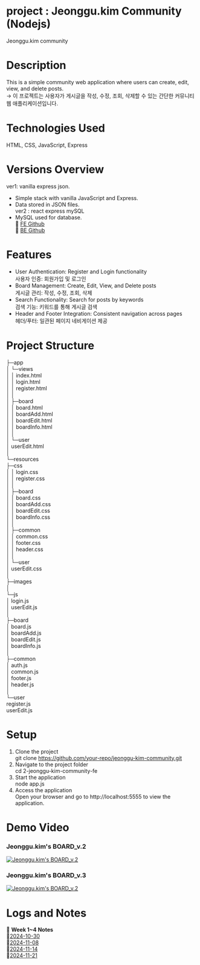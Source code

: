 # project : Jeonggu.kim Community (Nodejs)
Jeonggu.kim community


# Description
This is a simple community web application where users can create, edit, view, and delete posts.<br>
-> 이 프로젝트는 사용자가 게시글을 작성, 수정, 조회, 삭제할 수 있는 간단한 커뮤니티 웹 애플리케이션입니다.


# Technologies Used
HTML, CSS, JavaScript, Express


# Versions Overview
ver1: vanilla express json.<br>
- Simple stack with vanilla JavaScript and Express.  
- Data stored in JSON files.  
ver2 : react express mySQL<br>
- MySQL used for database.  
🔗 [FE Github](https://github.com/100-hours-a-week/2-jeonggu-kim-community-fe)<br>
🔗 [BE Github](https://github.com/jeonggu0112/2-jeonggu-kim-community-be)


# Features
- User Authentication: Register and Login functionality<br>
사용자 인증: 회원가입 및 로그인
- Board Management: Create, Edit, View, and Delete posts<br>
게시글 관리: 작성, 수정, 조회, 삭제
- Search Functionality: Search for posts by keywords<br>
검색 기능: 키워드를 통해 게시글 검색
- Header and Footer Integration: Consistent navigation across pages<br>
헤더/푸터: 일관된 페이지 네비게이션 제공


# Project Structure
├─app<br>
│  └─views<br>
│      │  index.html<br>
│      │  login.html<br>
│      │  register.html<br>
│      │<br>
│      ├─board<br>
│      │      board.html<br>
│      │      boardAdd.html<br>
│      │      boardEdit.html<br>
│      │      boardInfo.html<br>
│      │<br>
│      └─user<br>
│              userEdit.html<br>
│<br>
└─resources<br>
    ├─css<br>
    │  │  login.css<br>
    │  │  register.css<br>
    │  │<br>
    │  ├─board<br>
    │  │      board.css<br>
    │  │      boardAdd.css<br>
    │  │      boardEdit.css<br>
    │  │      boardInfo.css<br>
    │  │<br>
    │  ├─common<br>
    │  │      common.css<br>
    │  │      footer.css<br>
    │  │      header.css<br>
    │  │<br>
    │  └─user<br>
    │          userEdit.css<br>
    │<br>
    ├─images<br>
    │<br>
    └─js<br>
        │  login.js<br>
        │  userEdit.js<br>
        │<br>
        ├─board<br>
        │      board.js<br>
        │      boardAdd.js<br>
        │      boardEdit.js<br>
        │      boardInfo.js<br>
        │<br>
        ├─common<br>
        │      auth.js<br>
        │      common.js<br>
        │      footer.js<br>
        │      header.js<br>
        │<br>
        └─user<br>
                register.js<br>
                userEdit.js<br>


# Setup
1. Clone the project<br>
   git clone https://github.com/your-repo/jeonggu-kim-community.git<br>
2. Navigate to the project folder<br>
  cd 2-jeonggu-kim-community-fe<br>
3. Start the application<br>
  node app.js<br>
4. Access the application<br>
  Open your browser and go to http://localhost:5555 to view the application.<br>


# Demo Video
### Jeonggu.kim's BOARD_v.2<br>
[![Jeonggu.kim's BOARD_v.2](https://img.youtube.com/vi/hMBgw9joVqM/0.jpg)](https://youtu.be/hMBgw9joVqM)<br>

### Jeonggu.kim's BOARD_v.3<br>
[![Jeonggu.kim's BOARD_v.2](https://img.youtube.com/vi/I2xf8ZXexOw/0.jpg)](https://youtu.be/I2xf8ZXexOw)<br>

 
# Logs and Notes
🔗 **Week 1~4 Notes**  
🔗[2024-10-30](https://typical-peach-2a6.notion.site/1-148b50da96b04c649b6725837294076a?pvs=74)<br>
🔗[2024-11-08](https://typical-peach-2a6.notion.site/2-137645850ce3806f9448d591dcd61c6e?pvs=74)<br>
🔗[2024-11-14](https://typical-peach-2a6.notion.site/3-13e645850ce38059afdbe026d2f9025a?pvs=74)<br>
🔗[2024-11-21](https://typical-peach-2a6.notion.site/4-145645850ce380c6b4d0f42f171fe936?pvs=4)
